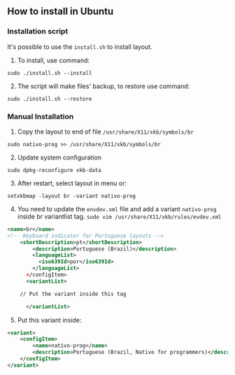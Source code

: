 How to install in Ubuntu
-----------

### Installation script 

It's possible to use the `install.sh` to install layout. 

1. To install, use command: 
```
sudo ./install.sh --install
```
2. The script will make files' backup, to restore use command: 
```
sudo ./install.sh --restore
```

### Manual Installation

1. Copy the layout to end of file `/usr/share/X11/xkb/symbols/br`
```
sudo nativo-prog >> /usr/share/X11/xkb/symbols/br
```
2. Update system configuration 
```
sudo dpkg-reconfigure xkb-data
```
3. After restart, select layout in menu or: 
```
setxkbmap -layout br -variant nativo-prog
```


4. You need to update the `envdev.xml` file and add a variant `nativo-prog` inside br variantlist tag.
`sudo vim /usr/share/X11/xkb/rules/evdev.xml`
```xml
<name>br</name>
<!-- Keyboard indicator for Portuguese layouts -->
	<shortDescription>pt</shortDescription>
        <description>Portuguese (Brazil)</description>
        <languageList>
          <iso639Id>por</iso639Id>
        </languageList>
      </configItem>
      <variantList>

 	// Put the variant inside this tag

      </variantList>
```

5. Put this variant inside:
```xml
<variant>
    <configItem>
        <name>nativo-prog</name>
        <description>Portuguese (Brazil, Nativo for programmers)</description>
    </configItem>
</variant>
```

